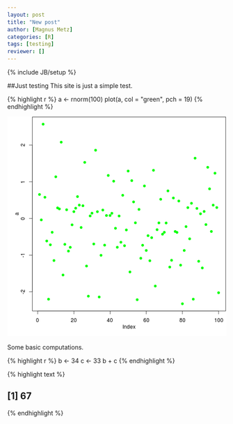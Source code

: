 ```yaml
---
layout: post
title: "New post"
author: [Magnus Metz]
categories: [R]
tags: [testing]
reviewer: []
---
```

{% include JB/setup %}

##Just testing
This site is just a simple test.

{% highlight r %}
a <- rnorm(100)
plot(a, col = "green", pch = 19)
{% endhighlight %}

![plot of chunk unnamed-chunk-1](/figures/2014-05-13-new-post/unnamed-chunk-1.png) 


Some basic computations.

{% highlight r %}
b <- 34
c <- 33
b + c
{% endhighlight %}



{% highlight text %}
## [1] 67
{% endhighlight %}

